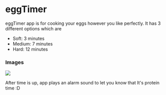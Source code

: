 # eggTimer
eggTimer app is for cooking your eggs however you like perfectly.
It has 3 different options which are 
<ul>
<li>Soft: 3 minutes</li>
<li>Medium: 7 minutes</li>
<li>Hard: 12 minutes</li>
</ul>
<div>
  <h3>Images</h3>
<img src="https://github.com/DegirmenKagan/eggTimer/assets/42985494/b925b40d-a93e-4099-8a0f-b0295c85975f" />
  

After time is up, app plays an alarm sound to let you know that It's protein time :D
</div>


